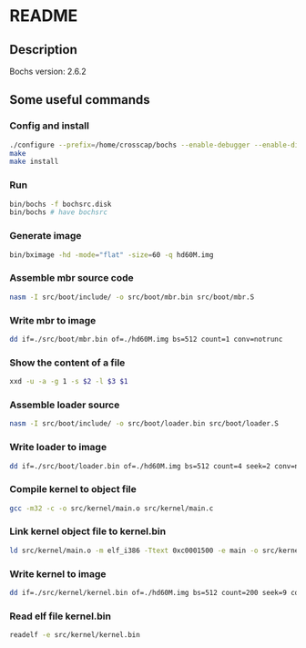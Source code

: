 # README

## Description

Bochs version: 2.6.2

## Some useful commands

### Config and install

```sh
./configure --prefix=/home/crosscap/bochs --enable-debugger --enable-disasm --enable-iodebug --enable-x86-debugger --with-x --with-x11
make
make install
```

### Run

```sh
bin/bochs -f bochsrc.disk
bin/bochs # have bochsrc
```

### Generate image

```sh
bin/bximage -hd -mode="flat" -size=60 -q hd60M.img
```

### Assemble mbr source code

```sh
nasm -I src/boot/include/ -o src/boot/mbr.bin src/boot/mbr.S
```

### Write mbr to image

```sh
dd if=./src/boot/mbr.bin of=./hd60M.img bs=512 count=1 conv=notrunc
```

### Show the content of a file

```sh
xxd -u -a -g 1 -s $2 -l $3 $1
```

### Assemble loader source

```sh
nasm -I src/boot/include/ -o src/boot/loader.bin src/boot/loader.S
```

### Write loader to image

```sh
dd if=./src/boot/loader.bin of=./hd60M.img bs=512 count=4 seek=2 conv=notrunc
```

### Compile kernel to object file

```sh
gcc -m32 -c -o src/kernel/main.o src/kernel/main.c
```

### Link kernel object file to kernel.bin

```sh
ld src/kernel/main.o -m elf_i386 -Ttext 0xc0001500 -e main -o src/kernel/kernel.bin
```

### Write kernel to image

```sh
dd if=./src/kernel/kernel.bin of=./hd60M.img bs=512 count=200 seek=9 conv=notrunc
```

### Read elf file kernel.bin

```sh
readelf -e src/kernel/kernel.bin
```
